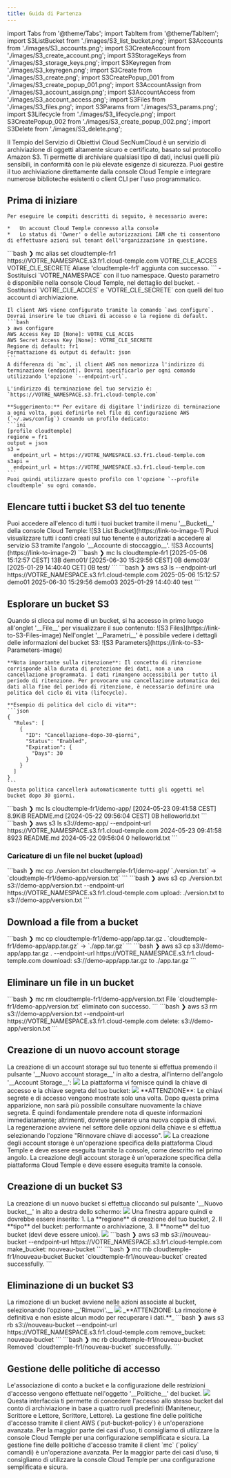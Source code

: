 ```yaml
---
title: Guida di Partenza
---
```


import Tabs from '@theme/Tabs';
import TabItem from '@theme/TabItem';
import S3ListBucket from './images/S3_list_bucket.png';
import S3Accounts from './images/S3_accounts.png';
import S3CreateAccount from './images/S3_create_account.png';
import S3StorageKeys from './images/S3_storage_keys.png';
import S3Keyregen from './images/S3_keyregen.png';
import S3Create from './images/S3_create.png';
import S3CreatePopup_001 from './images/S3_create_popup_001.png';
import S3AccountAssign from './images/S3_account_assign.png';
import S3AccountAccess from './images/S3_account_access.png';
import S3Files from './images/S3_files.png';
import S3Params from './images/S3_params.png';
import S3Lifecycle from './images/S3_lifecycle.png';
import S3CreatePopup_002 from './images/S3_create_popup_002.png';
import S3Delete from './images/S3_delete.png';

Il Tempio del Servizio di Obiettivi Cloud SecNumCloud è un servizio di archiviazione di oggetti altamente sicuro e certificato, basato sul protocollo Amazon S3. Ti permette di archiviare qualsiasi tipo di dati, inclusi quelli più sensibili, in conformità con le più elevate esigenze di sicurezza. Puoi gestire il tuo archiviazione direttamente dalla console Cloud Temple e integrare numerose biblioteche esistenti o client CLI per l'uso programmatico.

## Prima di iniziare

<Tabs>
  <TabItem value="Console Cloud Temple" label="Console Cloud Temple" default>

    Per eseguire le compiti descritti di seguito, è necessario avere:

    *   Un account Cloud Temple connesso alla console
    *   Lo status di 'Owner' o delle autorizzazioni IAM che ti consentono di effettuare azioni sul tenant dell'organizzazione in questione.

  </TabItem>
  <TabItem value="MC CLI" label="MC CLI">
    ```bash
    ❯ mc alias set cloudtemple-fr1 https://VOTRE_NAMESPACE.s3.fr1.cloud-temple.com VOTRE_CLE_ACCES VOTRE_CLE_SECRETE
    Aliase 'cloudtemple-fr1' aggiunta con successo.
    ```
    - Sostituisci `VOTRE_NAMESPACE` con il tuo namespace. Questo parametro è disponibile nella console Cloud Temple, nel dettaglio del bucket.
    - Sostituisci `VOTRE_CLE_ACCES` e `VOTRE_CLE_SECRETE` con quelli del tuo account di archiviazione.

  </TabItem>
  <TabItem value="AWS CLI" label="AWS CLI">

    Il client AWS viene configurato tramite la comando `aws configure`. Dovrai inserire le tue chiavi di accesso e la regione di default.
    ```bash
    ❯ aws configure
    AWS Access Key ID [None]: VOTRE_CLE_ACCES
    AWS Secret Access Key [None]: VOTRE_CLE_SECRETE
    Regione di default: fr1
    Formattazione di output di default: json
    ```
    A differenza di `mc`, il client AWS non memorizza l'indirizzo di terminazione (endpoint). Dovrai specificarlo per ogni comando utilizzando l'opzione `--endpoint-url`.

    L'indirizzo di terminazione del tuo servizio è: `https://VOTRE_NAMESPACE.s3.fr1.cloud-temple.com`

    **Suggerimento:** Per evitare di digitare l'indirizzo di terminazione a ogni volta, puoi definirlo nel file di configurazione AWS (`~/.aws/config`) creando un profilo dedicato:
    ```ini
    [profile cloudtemple]
    regione = fr1
    output = json
    s3 =
      endpoint_url = https://VOTRE_NAMESPACE.s3.fr1.cloud-temple.com
    s3api =
      endpoint_url = https://VOTRE_NAMESPACE.s3.fr1.cloud-temple.com
    ```
    Puoi quindi utilizzare questo profilo con l'opzione `--profile cloudtemple` su ogni comando.


  </TabItem>

</Tabs>

## Elencare tutti i bucket S3 del tuo tenente
<Tabs>
  <TabItem value="Console Cloud Temple" label="Console Cloud Temple" default>
    Puoi accedere all'elenco di tutti i tuoi bucket tramite il menu '__Bucketi__' della console Cloud Temple:
    ![S3 List Bucket](https://link-to-image-1)
    Puoi visualizzare tutti i conti creati sul tuo tenente e autorizzati a accedere al servizio S3 tramite l'angolo '__Accounte di stoccaggio__'.
    ![S3 Accounts](https://link-to-image-2)
  </TabItem>
  <TabItem value="MC CLI" label="MC CLI">
    ```bash
    ❯ mc ls cloudtemple-fr1
    [2025-05-06 15:12:57 CEST]      13B demo01/
    [2025-06-30 15:29:56 CEST]       0B demo03/
    [2025-01-29 14:40:40 CET]       0B test/
    ```
  </TabItem>
  <TabItem value="AWS CLI" label="AWS CLI">
    ```bash
    ❯ aws s3 ls --endpoint-url https://VOTRE_NAMESPACE.s3.fr1.cloud-temple.com
    2025-05-06 15:12:57 demo01
    2025-06-30 15:29:56 demo03
    2025-01-29 14:40:40 test
    ```
  </TabItem>

</Tabs>

## Esplorare un bucket S3
<Tabs>
  <TabItem value="Console Cloud Temple" label="Console Cloud Temple" default>
    Quando si clicca sul nome di un bucket, si ha accesso in primo luogo all'onglet '__File__' per visualizzare il suo contenuto:
    ![S3 Files](https://link-to-S3-Files-image)
    Nell'onglet '__Parametri__' è possibile vedere i dettagli delle informazioni del bucket S3:
    ![S3 Parameters](https://link-to-S3-Parameters-image)

    **Nota importante sulla ritenzione**: Il concetto di ritenzione corrisponde alla durata di protezione dei dati, non a una cancellazione programmata. I dati rimangono accessibili per tutto il periodo di ritenzione. Per provocare una cancellazione automatica dei dati alla fine del periodo di ritenzione, è necessario definire una politica del ciclo di vita (lifecycle).
    
    **Esempio di politica del ciclo di vita**:
    ```json
    {
      "Rules": [
        {
          "ID": "Cancellazione-dopo-30-giorni",
          "Status": "Enabled",
          "Expiration": {
            "Days": 30
          }
        }
      ]
    }
    ```
    Questa politica cancellerà automaticamente tutti gli oggetti nel bucket dopo 30 giorni.
  </TabItem>
  <TabItem value="MC CLI" label="MC CLI">
    ```bash
    ❯ mc ls cloudtemple-fr1/demo-app/
    [2024-05-23 09:41:58 CEST] 8.9KiB README.md
    [2024-05-22 09:56:04 CEST]      0B helloworld.txt
    ```
  </TabItem>

  <TabItem value="AWS CLI" label="AWS CLI">
    ```bash
    ❯ aws s3 ls s3://demo-app/ --endpoint-url https://VOTRE_NAMESPACE.s3.fr1.cloud-temple.com
    2024-05-23 09:41:58       8923 README.md
    2024-05-22 09:56:04          0 helloworld.txt
    ```
  </TabItem>

</Tabs>

### Caricature di un file nel bucket (upload)
<Tabs>
  <TabItem value="MC CLI" label="MC CLI" default>
    ```bash
    ❯ mc cp ./version.txt cloudtemple-fr1/demo-app/
    `./version.txt` -> `cloudtemple-fr1/demo-app/version.txt`
    ```
  </TabItem>

  <TabItem value="AWS CLI" label="AWS CLI">
    ```bash
    ❯ aws s3 cp ./version.txt s3://demo-app/version.txt --endpoint-url https://VOTRE_NAMESPACE.s3.fr1.cloud-temple.com
    upload: ./version.txt to s3://demo-app/version.txt
    ```
  </TabItem>

</Tabs>

## Download a file from a bucket
<Tabs>
  <TabItem value="MC CLI" label="MC CLI" default>
    ```bash
    ❯ mc cp cloudtemple-fr1/demo-app/app.tar.gz .
    `cloudtemple-fr1/demo-app/app.tar.gz` -> `./app.tar.gz`
    ```
  </TabItem>

  <TabItem value="AWS CLI" label="AWS CLI">
    ```bash
    ❯ aws s3 cp s3://demo-app/app.tar.gz . --endpoint-url https://VOTRE_NAMESPACE.s3.fr1.cloud-temple.com
    download: s3://demo-app/app.tar.gz to ./app.tar.gz
    ```
  </TabItem>

</Tabs>

## Eliminare un file in un bucket
<Tabs>
  <TabItem value="MC CLI" label="MC CLI" default>
    ```bash
    ❯ mc rm cloudtemple-fr1/demo-app/version.txt
    File `cloudtemple-fr1/demo-app/version.txt` eliminato con successo.
    ```
  </TabItem>

  <TabItem value="AWS CLI" label="AWS CLI">
    ```bash
    ❯ aws s3 rm s3://demo-app/version.txt --endpoint-url https://VOTRE_NAMESPACE.s3.fr1.cloud-temple.com
    delete: s3://demo-app/version.txt
    ```
  </TabItem>

</Tabs>

## Creazione di un nuovo account storage
<Tabs>
  <TabItem value="Console Cloud Temple" label="Console Cloud Temple" default>
    La creazione di un account storage sul tuo tenente si effettua premendo il pulsante '__Nuovo account storage__' in alto a destra, all'interno dell'angolo '__Account Storage__':
    <img src={S3CreateAccount} />
    La piattaforma vi fornisce quindi la chiave di accesso e la chiave segreta del tuo bucket:
    <img src={S3StorageKeys} />
    **ATTENZIONE**: Le chiavi segrete e di accesso vengono mostrate solo una volta. Dopo questa prima apparizione, non sarà più possibile consultare nuovamente la chiave segreta. È quindi fondamentale prendere nota di queste informazioni immediatamente; altrimenti, dovrete generare una nuova coppia di chiavi.
    La regenerazione avviene nel settore delle opzioni della chiave e si effettua selezionando l'opzione "Rinnovare chiave di accesso".
    <img src={S3Keyregen} />
  </TabItem>
  <TabItem value="AWS CLI" label="AWS CLI">
    La creazione degli account storage è un'operazione specifica della piattaforma Cloud Temple e deve essere eseguita tramite la console, come descritto nel primo angolo.
  </TabItem>
  <TabItem value="MC CLI" label="MC CLI">
    La creazione degli account storage è un'operazione specifica della piattaforma Cloud Temple e deve essere eseguita tramite la console.
  </TabItem>
</Tabs>

## Creazione di un bucket S3
<Tabs>
  <TabItem value="Console Cloud Temple" label="Console Cloud Temple" default>
    La creazione di un nuovo bucket si effettua cliccando sul pulsante '__Nuovo bucket__' in alto a destra dello schermo:
    <img src={S3Create} />
    Una finestra appare quindi e dovrebbe essere inserito:
    1. La **regione** di creazione del tuo bucket,
    2. Il **tipo** del bucket: performante o archiviazione,
    3. Il **nome** del tuo bucket (devi deve essere unico).
    <img src={S3CreatePopup_001} />
  </TabItem>
  <TabItem value="AWS CLI" label="AWS CLI">
    ```bash
    ❯ aws s3 mb s3://nouveau-bucket --endpoint-url https://VOTRE_NAMESPACE.s3.fr1.cloud-temple.com
    make_bucket: nouveau-bucket
    ```
  </TabItem>
  <TabItem value="MC CLI" label="MC CLI">
    ```bash
    ❯ mc mb cloudtemple-fr1/nouveau-bucket
    Bucket `cloudtemple-fr1/nouveau-bucket` created successfully.
    ```
  </TabItem>
</Tabs>

## Eliminazione di un bucket S3
<Tabs>
  <TabItem value="Console Cloud Temple" label="Console Cloud Temple" default>
    La rimozione di un bucket avviene nelle azioni associate al bucket, selezionando l'opzione __'Rimuovi'.__
    <img src={S3Delete} />
    _**ATTENZIONE: La rimozione è definitiva e non esiste alcun modo per recuperare i dati.**_
  </TabItem>
  <TabItem value="AWS CLI" label="AWS CLI">
    ```bash
    ❯ aws s3 rb s3://nouveau-bucket --endpoint-url https://VOTRE_NAMESPACE.s3.fr1.cloud-temple.com
    remove_bucket: nouveau-bucket
    ```
  </TabItem>
  <TabItem value="MC CLI" label="MC CLI">
    ```bash
    ❯ mc rb cloudtemple-fr1/nouveau-bucket
    Removed `cloudtemple-fr1/nouveau-bucket` successfully.
    ```
  </TabItem>
</Tabs>

## Gestione delle politiche di accesso
<Tabs>
  <TabItem value="Console Cloud Temple" label="Console Cloud Temple" default>
    Le'associazione di conto a bucket e la configurazione delle restrizioni d'accesso vengono effettuate nell'oggetto '__Politiche__' del bucket.
    <img src={S3AccountAssign} />
    Questa interfaccia ti permette di concedere l'accesso allo stesso bucket dal conto di archiviazione in base a quattro ruoli predefiniti (Maniteneur, Scrittore e Lettore, Scrittore, Lettore).
  </TabItem>
  <TabItem value="AWS CLI" label="AWS CLI">
    La gestione fine delle politiche d'accesso tramite il client AWS (`put-bucket-policy`) è un'operazione avanzata. Per la maggior parte dei casi d'uso, ti consigliamo di utilizzare la console Cloud Temple per una configurazione semplificata e sicura.
  </TabItem>
  <TabItem value="MC CLI" label="MC CLI">
    La gestione fine delle politiche d'accesso tramite il client `mc` (`policy` comandi) è un'operazione avanzata. Per la maggior parte dei casi d'uso, ti consigliamo di utilizzare la console Cloud Temple per una configurazione semplificata e sicura.
  </TabItem>
</Tabs>
